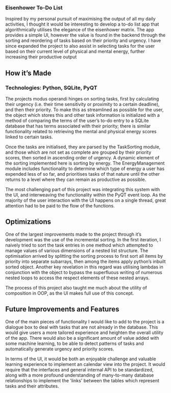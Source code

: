 ### Eisenhower To-Do List

Inspired by my personal pursuit of maximising the output of all my daily activities, I thought it would be interesting to develop a to-do list app that algorithmically utilises the elegance of the eisenhower matrix. The app provides a simple UI, however the value is found in the backend through the sorting and reordering of tasks based on their priority and urgency. I have since expanded the project to also assist in selecting tasks for the user based on their current level of physical and mental energy, further increasing their productive output

## How it’s Made

### Technologies: Python, SQLite, PyQT

The projects modus operandi hinges on sorting tasks, first by calculating their urgency (i.e. their time sensitivity or proximity to a certain deadline), and then their priority. To make this as streamlined as possible for the user, the object which stores this and other task information is initialized with a method of comparing the terms of the user’s to-do entry to a SQLite database that has terms associated with their priority; there is similar functionality related to retrieving the mental and physical energy scores linked to certain tasks.

Once the tasks are initialised, they are parsed by the TaskSorting module, and those which are not set as complete are grouped by their priority scores, then sorted in ascending order of urgency. A dynamic element of the sorting implemented here is sorting by energy. The EnergyManagement module includes functionality to determine which type of energy a user has expended less of so far, and prioritises tasks of that nature until the other returns to a level where they can remain as productive as possible. 

The most challenging part of this project was integrating this system with the UI, and interweaving the functionality within the PyQT event loop. As the majority of the user interaction with the UI happens on a single thread, great attention had to be paid to the flow of the functions.

## Optimizations

One of the largest improvements made to the project through it’s development was the use of the incremental sorting. In the first iteration, I naively tried to sort the task entries in one method which attempted to manage values of various dimensions of a nested list structure. The optimisation arrived by splitting the sorting process to first sort all items by priority into separate subarrays, then among the items apply python’s inbuilt sorted object. Another key revelation in this regard was utilising lambdas in conjunction with the object to bypass the superfluous writing of numerous nested loops to access the respect elements of these nested arrays. 

The process of this project also taught me much about the utility of composition in OOP, as the UI makes full use of this concept.

## Future Improvements and Features

One of the main pieces of functionality I would like to add to the project is a dialogue box to deal with tasks that are not already in the database. This would give users a more tailored experience and heighten the overall utility of the app. There would also be a significant amount of value added with some machine learning, to be able to detect patterns of tasks and automatically generate urgency and priority scores.

In terms of the UI, it would be both an enjoyable challenge and valuable learning experience to implement an calendar view into the project. It would require that the interfaces and general internal API to be standardized, along with a more profound understanding of many-to-many database relationships to implement the 'links' between the tables which represent tasks and their attributes.


